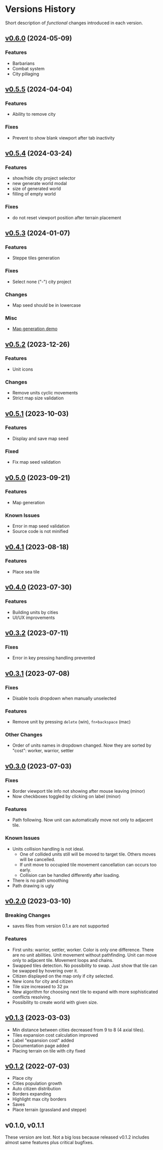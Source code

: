 # Versions History

Short description of *functional* changes introduced in each version.

## [v0.6.0](v0.6.0) (2024-05-09)

### Features
  * Barbarians
  * Combat system
  * City pillaging

## [v0.5.5](v0.5.5) (2024-04-04)

### Features
  * Ability to remove city

### Fixes
  * Prevent to show blank viewport after tab inactivity

## [v0.5.4](v0.5.4) (2024-03-24)

### Features
  * show/hide city project selector
  * new generate world modal
  * size of generated world
  * filling of empty world

### Fixes
  * do not reset viewport position after terrain placement

## [v0.5.3](v0.5.3) (2024-01-07)

### Features
* Steppe tiles generation

### Fixes
* Select none ("-") city project

### Changes
* Map seed should be in lowercase

### Misc
* [Map generation demo](v0.5.3/map-gen-demo.html)

## [v0.5.2](v0.5.2) (2023-12-26)

### Features
* Unit icons

### Changes
* Remove units cyclic movements
* Strict map size validation

## [v0.5.1](v0.5.1) (2023-10-03)

### Features
* Display and save map seed

### Fixed
* Fix map seed validation

## [v0.5.0](v0.5.0) (2023-09-21)

### Features
* Map generation

### Known Issues
* Error in map seed validation
* Source code is not minified

## [v0.4.1](v0.4.1) (2023-08-18)

### Features
* Place sea tile

## [v0.4.0](v0.4.0) (2023-07-30)

### Features
* Building units by cities
* UI/UX improvements

## [v0.3.2](v0.3.2) (2023-07-11)

### Fixes
* Error in key pressing handling prevented

## [v0.3.1](v0.3.1) (2023-07-08)

### Fixes
* Disable tools dropdown when manually unselected

### Features
* Remove unit by pressing `delete` (win), `fn+backspace` (mac)

### Other Changes
* Order of units names in dropdown changed. Now they are sorted by "cost": worker, warrior, settler

## [v0.3.0](v0.3.0) (2023-07-03)

### Fixes
* Border viewport tile info not showing after mouse leaving (minor)
* Now checkboxes toggled by clicking on label (minor) 

### Features
* Path following. Now unit can automatically move not only to adjacent tile.

### Known Issues
* Units collision handling is not ideal.
  - One of collided units still will be moved to target tile. Others moves will be cancelled.
  - If unit move to occupied tile movement cancellation can occurs too early.
  - Collision can be handled differently after loading.
* There is no path smoothing
* Path drawing is ugly

## [v0.2.0](v0.2.0) (2023-03-10)

### Breaking Changes
* saves files from version 0.1.x are not supported

### Features
* First units: warrior, settler, worker. Color is only one difference. There are no unit abilities. Unit movement without pathfinding. Unit can move only to adjacent tile. Movement loops and chains.
* Swapped tiles detection. No possibility to swap. Just show that tile can be swapped by hovering over it.
* Citizen displayed on the map only if city selected.
* New icons for city and citizen
* Tile size increased to 32 px
* New algorithm for choosing next tile to expand with more sophisticated conflicts resolving.
* Possibility to create world with given size.

## [v0.1.3](v0.1.3) (2023-03-03)

* Min distance between cities decreased from 9 to 8 (4 axial tiles).
* Tiles expansion cost calculation improved
* Label "expansion cost" added
* Documentation page added
* Placing terrain on tile with city fixed

## [v0.1.2](v0.1.2) (2022-07-03)

* Place city
* Cities population growth
* Auto citizen distribution
* Borders expanding
* Highlight max city borders
* Saves
* Place terrain (grassland and steppe)

## v0.1.0, v0.1.1

These version are lost. Not a big loss because released v0.1.2 includes almost same features plus critical bugfixes.
